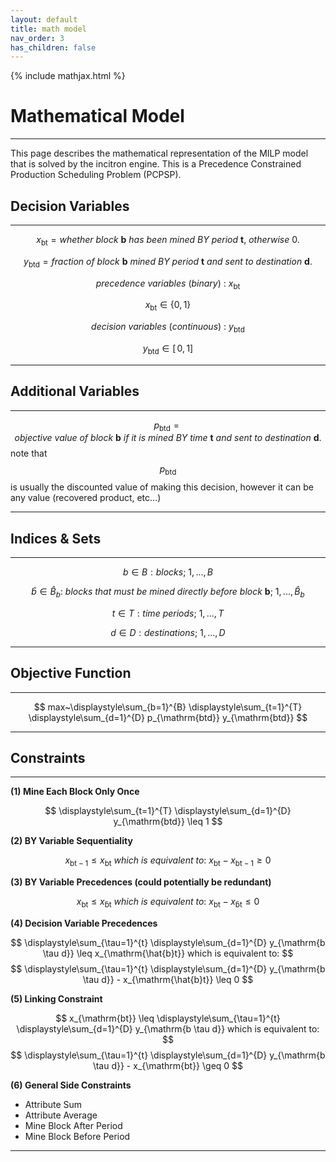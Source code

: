 ```yaml
---
layout: default
title: math model
nav_order: 3
has_children: false
---
```


{% include mathjax.html %}

# Mathematical Model
----------

This page describes the mathematical representation of the MILP model that is solved by the incitron engine.
This is a Precedence Constrained Production Scheduling Problem (PCPSP).

## Decision Variables
------------------

$$ x_{\mathrm{bt}} = whether~block~\textbf{b}~has~been~mined~BY~period~\textbf{t},~otherwise~0. $$

$$ y_{\mathrm{btd}} = fraction~of~block~\textbf{b}~mined~BY~period~\textbf{t}~and~sent~to~destination~\textbf{d}. $$

$$ precedence~variables~(binary)~:~x_{\mathrm{bt}} $$

$$ x_{\mathrm{bt}}\in\{0,1\} $$

$$ decision~variables~(continuous)~:~y_{\mathrm{btd}} $$

$$ y_{\mathrm{btd}}\in[ \,0,1] $$

-----------------

## Additional Variables
--------------------

$$ p_{\mathrm{btd}} = objective~value~of~block~\textbf{b}~if~it~is~mined~BY~time~\textbf{t}~and~sent~to~destination~\textbf{d}. $$
note that $$p_{\mathrm{btd}}$$ is usually the discounted value of making this decision, however it can be any value (recovered product, etc...)

---------------

## Indices & Sets
--------------

$$ b \in B : blocks;~1,...,B $$

$$ \hat{b} \in \hat{B}_b :~blocks~that~must~be~mined~directly~before~block~\textbf{b};~1,...,\hat{B}_b $$

$$ t \in T : time~periods;~1,...,T $$

$$ d \in D : destinations;~1,...,D $$

----------------

## Objective Function
------------------

$$ max~\displaystyle\sum_{b=1}^{B} \displaystyle\sum_{t=1}^{T} \displaystyle\sum_{d=1}^{D} p_{\mathrm{btd}} y_{\mathrm{btd}} $$

---------------

## Constraints
-----------

**(1) Mine Each Block Only Once**

$$ \displaystyle\sum_{t=1}^{T} \displaystyle\sum_{d=1}^{D} y_{\mathrm{btd}} \leq 1 $$

**(2) BY Variable Sequentiality**

$$ x_{\mathrm{bt-1}} \leq x_{\mathrm{bt}}~which~is~equivalent~to:~x_{\mathrm{bt}} - x_{\mathrm{bt-1}} \geq 0 $$

**(3) BY Variable Precedences (could potentially be redundant)**

$$ x_{\mathrm{bt}} \leq x_{\mathrm{\hat{b}t}}~which~is~equivalent~to:~x_{\mathrm{bt}} - x_{\mathrm{\hat{b}t}} \leq 0 $$

**(4) Decision Variable Precedences**

$$ \displaystyle\sum_{\tau=1}^{t} \displaystyle\sum_{d=1}^{D} y_{\mathrm{b \tau d}} \leq x_{\mathrm{\hat{b}t}} which is equivalent to: $$
$$ \displaystyle\sum_{\tau=1}^{t} \displaystyle\sum_{d=1}^{D} y_{\mathrm{b \tau d}} - x_{\mathrm{\hat{b}t}} \leq 0 $$

**(5) Linking Constraint**

$$ x_{\mathrm{bt}} \leq \displaystyle\sum_{\tau=1}^{t} \displaystyle\sum_{d=1}^{D} y_{\mathrm{b \tau d}} which is equivalent to: $$
$$ \displaystyle\sum_{\tau=1}^{t} \displaystyle\sum_{d=1}^{D} y_{\mathrm{b \tau d}} - x_{\mathrm{bt}} \geq 0 $$

**(6) General Side Constraints**

* Attribute Sum
* Attribute Average
* Mine Block After Period
* Mine Block Before Period

----------------


